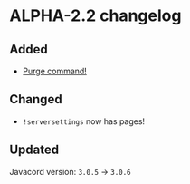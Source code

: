 # ALPHA-2.2 changelog

## Added
- [Purge command!](https://wiki.skuddbot.xyz/moderation-tools/purge)

## Changed
- `!serversettings` now has pages!

## Updated
Javacord version: `3.0.5` -> `3.0.6`
